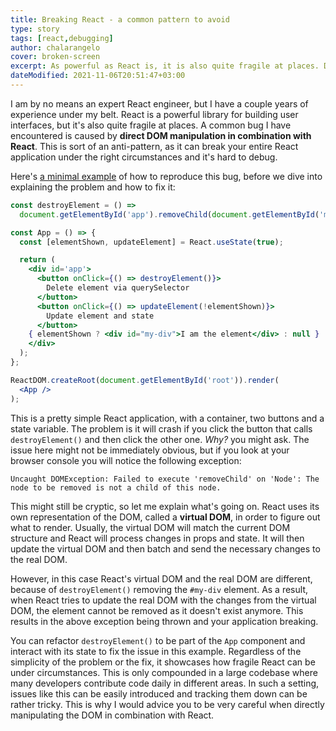 ```yaml
---
title: Breaking React - a common pattern to avoid
type: story
tags: [react,debugging]
author: chalarangelo
cover: broken-screen
excerpt: As powerful as React is, it is also quite fragile at places. Did you know that a few lines can easily break your entire React application?
dateModified: 2021-11-06T20:51:47+03:00
---
```


I am by no means an expert React engineer, but I have a couple years of experience under my belt. React is a powerful library for building user interfaces, but it's also quite fragile at places. A common bug I have encountered is caused by **direct DOM manipulation in combination with React**. This is sort of an anti-pattern, as it can break your entire React application under the right circumstances and it's hard to debug.

Here's [a minimal example](https://codepen.io/chalarangelo/pen/jOEojVJ?editors=0010) of how to reproduce this bug, before we dive into explaining the problem and how to fix it:

```jsx
const destroyElement = () =>
  document.getElementById('app').removeChild(document.getElementById('my-div'));

const App = () => {
  const [elementShown, updateElement] = React.useState(true);

  return (
    <div id='app'>
      <button onClick={() => destroyElement()}>
        Delete element via querySelector
      </button>
      <button onClick={() => updateElement(!elementShown)}>
        Update element and state
      </button>
    { elementShown ? <div id="my-div">I am the element</div> : null }
    </div>
  );
};

ReactDOM.createRoot(document.getElementById('root')).render(
  <App />
);
```

This is a pretty simple React application, with a container, two buttons and a state variable. The problem is it will crash if you click the button that calls `destroyElement()` and then click the other one. _Why?_ you might ask. The issue here might not be immediately obvious, but if you look at your browser console you will notice the following exception:

```
Uncaught DOMException: Failed to execute 'removeChild' on 'Node': The node to be removed is not a child of this node.
```

This might still be cryptic, so let me explain what's going on. React uses its own representation of the DOM, called a **virtual DOM**, in order to figure out what to render. Usually, the virtual DOM will match the current DOM structure and React will process changes in props and state. It will then update the virtual DOM and then batch and send the necessary changes to the real DOM.

However, in this case React's virtual DOM and the real DOM are different, because of `destroyElement()` removing the `#my-div` element. As a result, when React tries to update the real DOM with the changes from the virtual DOM, the element cannot be removed as it doesn't exist anymore. This results in the above exception being thrown and your application breaking.

You can refactor `destroyElement()` to be part of the `App` component and interact with its state to fix the issue in this example. Regardless of the simplicity of the problem or the fix, it showcases how fragile React can be under circumstances. This is only compounded in a large codebase where many developers contribute code daily in different areas. In such a setting, issues like this can be easily introduced and tracking them down can be rather tricky. This is why I would advice you to be very careful when directly manipulating the DOM in combination with React.
